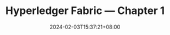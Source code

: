 ---
layout: post
title: "Hyperledger Fabric — Chapter 1"
description: Discuss the infrastructure of Hyperledger Fabric, and how to install and deploy it.
date: 2024-02-03T15:37:21+08:00
image: "/images/hyperledger-fabric/2643596.jpg"
tags: [Blockchain]
---